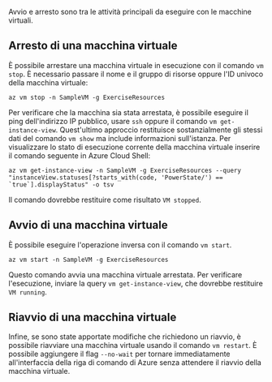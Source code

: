 Avvio e arresto sono tra le attività principali da eseguire con le macchine virtuali.

## <a name="stopping-a-vm"></a>Arresto di una macchina virtuale

È possibile arrestare una macchina virtuale in esecuzione con il comando `vm stop`. È necessario passare il nome e il gruppo di risorse oppure l'ID univoco della macchina virtuale:

```azurecli
az vm stop -n SampleVM -g ExerciseResources
```

Per verificare che la macchina sia stata arrestata, è possibile eseguire il ping dell'indirizzo IP pubblico, usare `ssh` oppure il comando `vm get-instance-view`. Quest'ultimo approccio restituisce sostanzialmente gli stessi dati del comando `vm show` ma include informazioni sull'istanza. Per visualizzare lo stato di esecuzione corrente della macchina virtuale inserire il comando seguente in Azure Cloud Shell:

```azurecli
az vm get-instance-view -n SampleVM -g ExerciseResources --query "instanceView.statuses[?starts_with(code, 'PowerState/') == `true`].displayStatus" -o tsv
```

Il comando dovrebbe restituire come risultato `VM stopped`.

## <a name="starting-a-vm"></a>Avvio di una macchina virtuale

È possibile eseguire l'operazione inversa con il comando `vm start`.

```azurecli
az vm start -n SampleVM -g ExerciseResources
```

Questo comando avvia una macchina virtuale arrestata. Per verificare l'esecuzione, inviare la query `vm get-instance-view`, che dovrebbe restituire `VM running`.

## <a name="restarting-a-vm"></a>Riavvio di una macchina virtuale

Infine, se sono state apportate modifiche che richiedono un riavvio, è possibile riavviare una macchina virtuale usando il comando `vm restart`. È possibile aggiungere il flag `--no-wait` per tornare immediatamente all'interfaccia della riga di comando di Azure senza attendere il riavvio della macchina virtuale.

